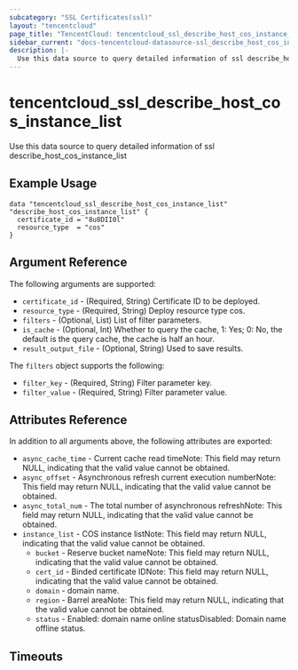 ```yaml
---
subcategory: "SSL Certificates(ssl)"
layout: "tencentcloud"
page_title: "TencentCloud: tencentcloud_ssl_describe_host_cos_instance_list"
sidebar_current: "docs-tencentcloud-datasource-ssl_describe_host_cos_instance_list"
description: |-
  Use this data source to query detailed information of ssl describe_host_cos_instance_list
---
```


# tencentcloud_ssl_describe_host_cos_instance_list

Use this data source to query detailed information of ssl describe_host_cos_instance_list

## Example Usage

```hcl
data "tencentcloud_ssl_describe_host_cos_instance_list" "describe_host_cos_instance_list" {
  certificate_id = "8u8DII0l"
  resource_type  = "cos"
}
```

## Argument Reference

The following arguments are supported:

* `certificate_id` - (Required, String) Certificate ID to be deployed.
* `resource_type` - (Required, String) Deploy resource type cos.
* `filters` - (Optional, List) List of filter parameters.
* `is_cache` - (Optional, Int) Whether to query the cache, 1: Yes; 0: No, the default is the query cache, the cache is half an hour.
* `result_output_file` - (Optional, String) Used to save results.

The `filters` object supports the following:

* `filter_key` - (Required, String) Filter parameter key.
* `filter_value` - (Required, String) Filter parameter value.

## Attributes Reference

In addition to all arguments above, the following attributes are exported:

* `async_cache_time` - Current cache read timeNote: This field may return NULL, indicating that the valid value cannot be obtained.
* `async_offset` - Asynchronous refresh current execution numberNote: This field may return NULL, indicating that the valid value cannot be obtained.
* `async_total_num` - The total number of asynchronous refreshNote: This field may return NULL, indicating that the valid value cannot be obtained.
* `instance_list` - COS instance listNote: This field may return NULL, indicating that the valid value cannot be obtained.
  * `bucket` - Reserve bucket nameNote: This field may return NULL, indicating that the valid value cannot be obtained.
  * `cert_id` - Binded certificate IDNote: This field may return NULL, indicating that the valid value cannot be obtained.
  * `domain` - domain name.
  * `region` - Barrel areaNote: This field may return NULL, indicating that the valid value cannot be obtained.
  * `status` - Enabled: domain name online statusDisabled: Domain name offline status.


## Timeouts

<no value>


